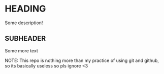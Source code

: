 # HEADING

Some description!


## SUBHEADER

Some more text


NOTE: This repo is nothing more than my practice of using git and github, so its basically useless so pls ignore <3
